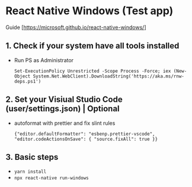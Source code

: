 # React Native Windows (Test app)

Guide [https://microsoft.github.io/react-native-windows/]

## 1. Check if your system have all tools installed

- Run PS as Administrator

  `Set-ExecutionPolicy Unrestricted -Scope Process -Force; iex (New-Object System.Net.WebClient).DownloadString('https://aka.ms/rnw-deps.ps1')`

## 2. Set your Visiual Studio Code (user/settings.json) | Optional

- autoformat with prettier and fix slint rules

  `{"editor.defaultFormatter": "esbenp.prettier-vscode", "editor.codeActionsOnSave": { "source.fixAll": true }}`

## 3. Basic steps

- `yarn install`
- `npx react-native run-windows`
